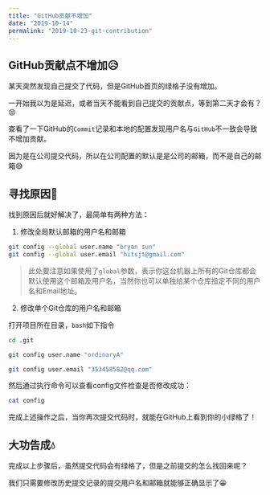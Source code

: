 ```yaml
---
title: "GitHub贡献不增加"
date: "2019-10-14"
permalink: "2019-10-23-git-contribution"
---
```


## GitHub贡献点不增加😥

某天突然发现自己提交了代码，但是GitHub首页的绿格子没有增加。

一开始我以为是延迟，或者当天不能看到自己提交的贡献点，等到第二天才会有？😡

查看了一下GitHub的```Commit```记录和本地的配置发现用户名与```GitHub```不一致会导致不增加贡献。

因为是在公司提交代码，所以在公司配置的默认是是公司的邮箱，而不是自己的邮箱😅

## 寻找原因🎉

找到原因后就好解决了，最简单有两种方法：

1. 修改全局默认邮箱的用户名和邮箱

``` bash
git config --global user.name "bryan sun"
git config --global user.email "hitsjt@gmail.com"
```

> 此处要注意如果使用了```global```参数，表示你这台机器上所有的Git仓库都会默认使用这个邮箱及用户名，当然你也可以单独给某个仓库指定不同的用户名和Email地址。

2. 修改单个Git仓库的用户名和邮箱

打开项目所在目录，```bash```如下指令

```bash
cd .git

git config user.name "ordinaryA"

git config user.email "353458582@qq.com"
```

然后通过执行命令可以查看config文件检查是否修改成功：

```bash
cat config
```

完成上述操作之后，当你再次提交代码时，就能在GitHub上看到你的小绿格了！

## 大功告成💧

完成以上步骤后，虽然提交代码会有绿格了，但是之前提交的怎么找回来呢？

我们只需要修改历史提交记录的提交用户名和邮箱就能够正确显示了😀

<!-- 修改Git全部Commit提交记录的用户名Name和邮箱Email -->

<!-- 原文链接 https://cloud.tencent.com/developer/article/1352623 -->